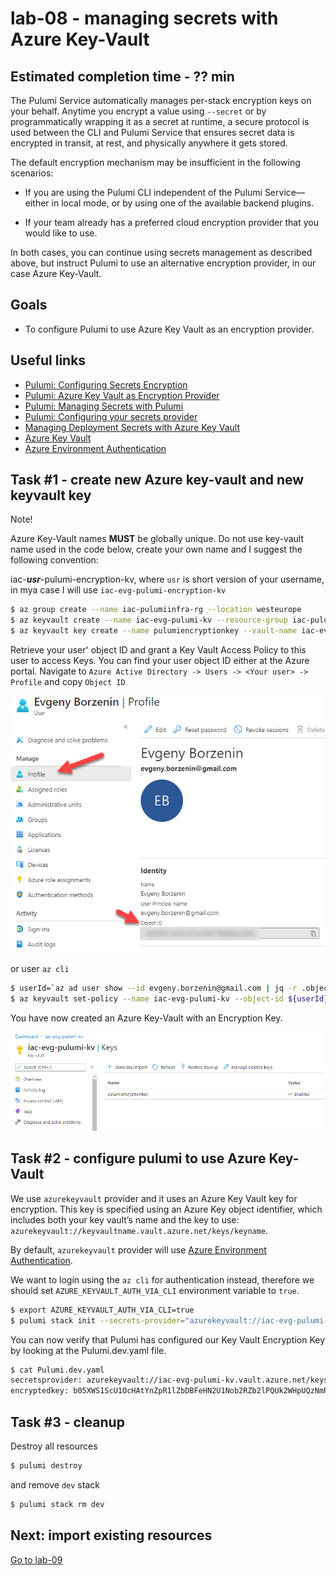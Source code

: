 # lab-08 - managing secrets with Azure Key-Vault

## Estimated completion time - ?? min

The Pulumi Service automatically manages per-stack encryption keys on your behalf. Anytime you encrypt a value using `--secret` or by programmatically wrapping it as a secret at runtime, a secure protocol is used between the CLI and Pulumi Service that ensures secret data is encrypted in transit, at rest, and physically anywhere it gets stored.

The default encryption mechanism may be insufficient in the following scenarios:

* If you are using the Pulumi CLI independent of the Pulumi Service—either in local mode, or by using one of the available backend plugins.

* If your team already has a preferred cloud encryption provider that you would like to use.

In both cases, you can continue using secrets management as described above, but instruct Pulumi to use an alternative encryption provider, in our case Azure Key-Vault.

## Goals

* To configure Pulumi to use Azure Key Vault as an encryption provider.

## Useful links

* [Pulumi: Configuring Secrets Encryption](https://www.pulumi.com/docs/intro/concepts/config/#configuring-secrets-encryption)
* [Pulumi: Azure Key Vault as Encryption Provider](https://www.pulumi.com/docs/intro/concepts/config/#azure-key-vault)
* [Pulumi: Managing Secrets with Pulumi](https://www.pulumi.com/blog/managing-secrets-with-pulumi/)
* [Pulumi: Configuring your secrets provider](https://www.pulumi.com/blog/managing-secrets-with-pulumi/#configuring-your-secrets-provider)
* [Managing Deployment Secrets with Azure Key Vault](https://cloud-right.com/2020/06/pulumi-encrypt-secrets-azure-keyvault)
* [Azure Key Vault](https://docs.microsoft.com/en-us/azure/key-vault/?WT.mc_id=AZ-MVP-5003837)
* [Azure Environment Authentication](https://docs.microsoft.com/en-us/azure/developer/go/azure-sdk-authorization?WT.mc_id=AZ-MVP-5003837#use-environment-based-authentication)

## Task #1 - create new Azure key-vault and new keyvault key

Note!

Azure Key-Vault names **MUST** be globally unique. Do not use key-vault name used in the code below, create your own name and I suggest the following convention: 

iac-***usr***-pulumi-encryption-kv, where `usr` is short version of your username, in mya case I will use `iac-evg-pulumi-encryption-kv`

```bash
$ az group create --name iac-pulumiinfra-rg --location westeurope
$ az keyvault create --name iac-evg-pulumi-kv --resource-group iac-pulumiinfra-rg --location westeurope
$ az keyvault key create --name pulumiencryptionkey --vault-name iac-evg-pulumi-kv
```

Retrieve your user' object ID and grant a Key Vault Access Policy to this user to access Keys. You can find your user object ID either at the Azure portal. Navigate to `Azure Active Directory -> Users -> <Your user> -> Profile` and copy `Object ID`

![objectid](images/pulumi-user-id.png)

or user `az cli`

```bash
$ userId=`az ad user show --id evgeny.borzenin@gmail.com | jq -r .objectId`
$ az keyvault set-policy --name iac-evg-pulumi-kv --object-id ${userId} --key-permissions encrypt decrypt get create delete list update import backup restore recover
```

You have now created an Azure Key-Vault with an Encryption Key.

![key-vault](images/pulumi-key-vault.png)

## Task #2 - configure pulumi to use Azure Key-Vault

We use `azurekeyvault` provider and it uses an Azure Key Vault key for encryption. This key is specified using an Azure Key object identifier, which includes both your key vault’s name and the key to use: `azurekeyvault://keyvaultname.vault.azure.net/keys/keyname`.

By default, `azurekeyvault` provider will use [Azure Environment Authentication](https://docs.microsoft.com/en-us/azure/developer/go/azure-sdk-authorization?WT.mc_id=AZ-MVP-5003837#use-environment-based-authentication).

We want to login using the `az cli` for authentication instead, therefore we should set `AZURE_KEYVAULT_AUTH_VIA_CLI` environment variable to `true`.

```bash
$ export AZURE_KEYVAULT_AUTH_VIA_CLI=true
$ pulumi stack init --secrets-provider="azurekeyvault://iac-evg-pulumi-kv.vault.azure.net/keys/pulumiencryptionkey"
```

You can now verify that Pulumi has configured our Key Vault Encryption Key by looking at the Pulumi.dev.yaml file.

```bash
$ cat Pulumi.dev.yaml
secretsprovider: azurekeyvault://iac-evg-pulumi-kv.vault.azure.net/keys/pulumiencryptionkey
encryptedkey: b05XWS1ScU1OcHAtYnZpR1lZbDBFeHN2U1Nob2RZb2lPQUk2WHpUQzNmRmQzbW1nWHp3WE1...
```

## Task #3 - cleanup

Destroy all resources

```bash
$ pulumi destroy
```

and remove `dev` stack

```bash
$ pulumi stack rm dev
```

## Next: import existing resources

[Go to lab-09](../lab-09/readme.md)
